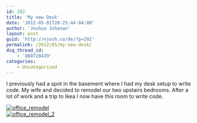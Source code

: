 ```yaml
---
id: 292
title: 'My new Desk'
date: '2012-05-01T20:25:44-04:00'
author: 'Joshua Johanan'
layout: post
guid: 'http://ejosh.co/de/?p=292'
permalink: /2012/05/my-new-desk/
dsq_thread_id:
    - '860728439'
categories:
    - Uncategorized
---
```


I previously had a spot in the basement where I had my desk setup to write code. My wife and decided to remodel our two upstairs bedrooms. After a lot of work and a trip to Ikea I now have this room to write code.

[![](http://ejosh.co/de/wp-content/uploads/2012/04/IMG_3139_plus-300x200.jpg "office_remodel")](http://ejosh.co/de/wp-content/uploads/2012/04/IMG_3139_plus.jpg)  
[![](http://ejosh.co/de/wp-content/uploads/2012/04/IMG_3140_plus-300x200.jpg "office_remodel_2")](http://ejosh.co/de/wp-content/uploads/2012/04/IMG_3140_plus.jpg)